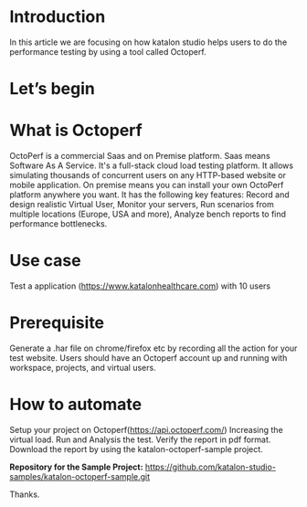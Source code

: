 
# Introduction

In this article we are focusing on how katalon studio helps users to do the performance testing by using a tool called Octoperf.

# Let’s begin


# What is Octoperf

OctoPerf is a commercial Saas and on Premise platform. Saas means Software As A Service. It's a full-stack cloud load testing platform. It allows simulating thousands of concurrent users on any HTTP-based website or mobile application. On premise means you can install your own OctoPerf platform anywhere you want. It has the following key features:
Record and design realistic Virtual User,
Monitor your servers,
Run scenarios from multiple locations (Europe, USA and more),
Analyze bench reports to find performance bottlenecks.

# Use case

Test a application (https://www.katalonhealthcare.com) with 10 users


# Prerequisite
Generate a .har file on chrome/firefox etc by recording all the action for your test website.
Users should have an Octoperf account up and running with workspace, projects, and virtual users.


# How to automate
Setup your project on Octoperf(https://api.octoperf.com/)
Increasing the virtual load.
Run and Analysis the test.
Verify the report in pdf format.
Download the report by using the katalon-octoperf-sample project.


**Repository for the Sample Project:**
https://github.com/katalon-studio-samples/katalon-octoperf-sample.git

Thanks.

